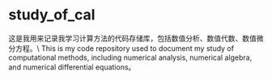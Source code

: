 # study_of_cal
这是我用来记录我学习计算方法的代码存储库，包括数值分析、数值代数、数值微分方程。\\
This is my code repository used to document my study of computational methods, including numerical analysis, numerical algebra, and numerical differential equations。
